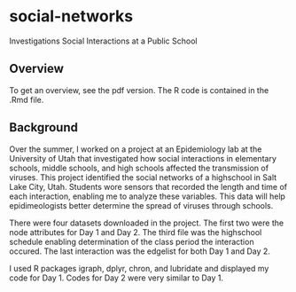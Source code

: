 # social-networks
Investigations Social Interactions at a Public School

## Overview
To get an overview, see the pdf version. The R code is contained in the .Rmd file.

## Background

Over the summer, I worked on a project at an Epidemiology lab at the University of Utah that investigated how social interactions in elementary schools, middle schools, and high schools affected the transmission of viruses. This project identified the social networks of a highschool in Salt Lake City, Utah. Students wore sensors that recorded the length and time of each interaction, enabling me to analyze these variables. This data will help epidimeologists better determine the spread of viruses through schools. 

There were four datasets downloaded in the project. The first two were the node attributes for Day 1 and Day 2. The third file was the highschool schedule enabling determination of the class period the interaction occured. The last interaction was the edgelist for both Day 1 and Day 2. 

I used R packages igraph, dplyr, chron, and lubridate and displayed my code for Day 1. Codes for Day 2 were very similar to Day 1. 
